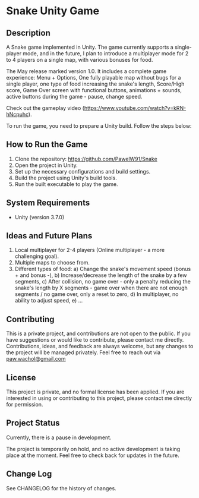 # Snake Unity Game

## Description

A Snake game implemented in Unity. The game currently supports a single-player mode, and in the future, I plan to introduce a multiplayer mode for 2 to 4 players on a single map, with various bonuses for food.

The May release marked version 1.0.
It includes a complete game experience: Menu + Options, One fully playable map without bugs for a single player, one type of food increasing the snake's length, Score/High score, Game Over screen with functional buttons, animations + sounds, active buttons during the game - pause, change speed.

Check out the gameplay video (https://www.youtube.com/watch?v=kRN-hNcpuhc).

To run the game, you need to prepare a Unity build. Follow the steps below:

## How to Run the Game

1. Clone the repository: https://github.com/PawelW91/Snake
2. Open the project in Unity.
3. Set up the necessary configurations and build settings.
4. Build the project using Unity's build tools.
5. Run the built executable to play the game.

## System Requirements

- Unity (version 3.7.0)

## Ideas and Future Plans

1. Local multiplayer for 2-4 players (Online multiplayer - a more challenging goal).
2. Multiple maps to choose from.
3. Different types of food:
   a) Change the snake's movement speed (bonus + and bonus -),
   b) Increase/decrease the length of the snake by a few segments,
   c) After collision, no game over - only a penalty reducing the snake's length by X segments - game over when there are not enough segments / no game over, only a reset to zero,
   d) In multiplayer, no ability to adjust speed,
   e) ...


## Contributing

This is a private project, and contributions are not open to the public. If you have suggestions or would like to contribute, please contact me directly. Contributions, ideas, and feedback are always welcome, but any changes to the project will be managed privately. Feel free to reach out via paw.wachol@gmail.com

## License

This project is private, and no formal license has been applied. If you are interested in using or contributing to this project, please contact me directly for permission.

## Project Status

Currently, there is a pause in development.

The project is temporarily on hold, and no active development is taking place at the moment. Feel free to check back for updates in the future.

## Change Log

See CHANGELOG for the history of changes.
